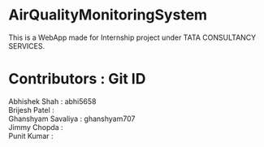 # AirQualityMonitoringSystem
This is a WebApp made for Internship project under TATA CONSULTANCY SERVICES.

# Contributors : Git ID
Abhishek Shah : abhi5658</br>
Brijesh Patel : </br>
Ghanshyam Savaliya : ghanshyam707</br>
Jimmy Chopda : </br>
Punit Kumar : 
